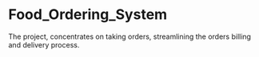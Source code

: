# Food_Ordering_System
 The project, concentrates on taking orders, streamlining the orders billing and delivery process.
